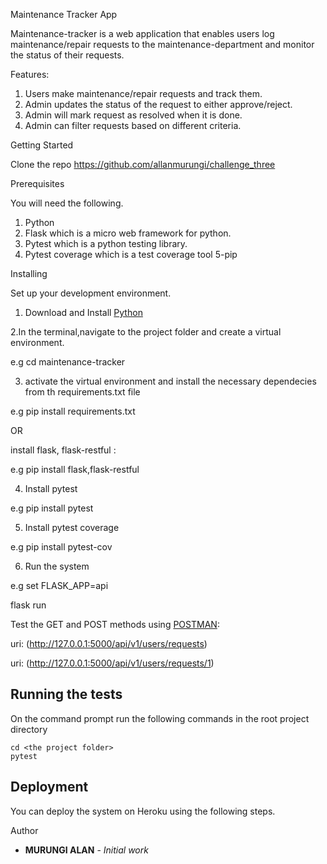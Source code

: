 Maintenance Tracker App

Maintenance-tracker is a web application that enables users log maintenance/repair requests
to the maintenance-department and monitor the status of their requests.

Features:


1. Users make maintenance/repair requests and track them.
2. Admin updates the status of the request to either approve/reject.
3. Admin will mark request as resolved when it is done.
4. Admin can filter requests based on different criteria.


Getting Started


Clone the repo https://github.com/allanmurungi/challenge_three

Prerequisites

You will need the following.


1. Python 
2. Flask which is a micro web framework for python.
3. Pytest which is  a python testing library.
4. Pytest coverage which is a test coverage tool
5-pip

 Installing

Set up your development environment.


1. Download and Install [Python](https://www.python.org/downloads/)

2.In the terminal,navigate  to the project folder and create a virtual environment.

e.g cd maintenance-tracker


3. activate the virtual environment and install the necessary dependecies from th requirements.txt file

e.g  pip install requirements.txt

 OR 
 
install  flask, flask-restful :


 e.g pip install flask,flask-restful



4. Install pytest


e.g	pip install pytest

	
5. Install pytest coverage


e.g	pip install pytest-cov

	
6. Run the system

e.g
   set FLASK_APP=api
   
   flask run
   
   Test the GET and POST methods using [POSTMAN](https://www.getpostman.com/):
   
   uri: (http://127.0.0.1:5000/api/v1/users/requests)
   
   uri: (http://127.0.0.1:5000/api/v1/users/requests/1)

    

## Running the tests

On the command prompt run the following commands in the root project directory

```
cd <the project folder>
pytest
```

## Deployment

You can deploy the system on Heroku using the following steps.


Author

* **MURUNGI ALAN** - *Initial work*


